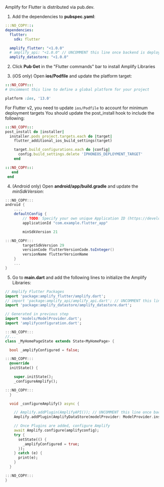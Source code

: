 Amplify for Flutter is distributed via pub.dev.

1. Add the dependencies to **pubspec.yaml**:
```yaml
:::NO_COPY:::
dependencies:
  flutter:
    sdk: flutter
```
```yaml
  amplify_flutter: "<1.0.0"
  # amplify_api: "<1.0.0" // UNCOMMENT this line once backend is deployed
  amplify_datastore: "<1.0.0"
```

2. Click **Pub Get** in the "Flutter commands" bar to install Amplify Libraries

3. (iOS only) Open **ios/Podfile** and update the platform target:
```ruby
:::NO_COPY:::
# Uncomment this line to define a global platform for your project
```
```ruby
platform :ios, '13.0'
```

For Flutter v2, you need to update `ios/Podfile` to account for minimum deployment targets
You should update the post_install hook to include the following:

```ruby
:::NO_COPY:::
post_install do |installer|
  installer.pods_project.targets.each do |target|
    flutter_additional_ios_build_settings(target)
```
```ruby
    target.build_configurations.each do |config|
      config.build_settings.delete 'IPHONEOS_DEPLOYMENT_TARGET'
    end
```
```ruby
:::NO_COPY:::
   end
 end
 ```

4. (Android only) Open **android/app/build.gradle** and update the *minSdkVersion*:
```gradle
:::NO_COPY:::
android {
    ....
    defaultConfig {
        // TODO: Specify your own unique Application ID (https://developer.android.com/studio/build/application-id.html).
        applicationId "com.example.flutter_app"

```
```gradle
        minSdkVersion 21
```
```gradle
:::NO_COPY:::
        targetSdkVersion 29
        versionCode flutterVersionCode.toInteger()
        versionName flutterVersionName
    }
    ...
}
```

5. Go to **main.dart** and add the following lines to initialize the Amplify Libraries:
```dart
// Amplify Flutter Packages
import 'package:amplify_flutter/amplify.dart';
// import 'package:amplify_api/amplify_api.dart'; // UNCOMMENT this line once backend is deployed
import 'package:amplify_datastore/amplify_datastore.dart';

// Generated in previous step
import 'models/ModelProvider.dart';
import 'amplifyconfiguration.dart';
```
```dart
:::NO_COPY:::
//...
class _MyHomePageState extends State<MyHomePage> {
```
```dart
  bool _amplifyConfigured = false;
```
```dart
:::NO_COPY:::
  @override
  initState() {
```
```dart
    super.initState();
    _configureAmplify();
```
```dart
:::NO_COPY:::
  }
```
```dart
  void _configureAmplify() async {

    // Amplify.addPlugin(AmplifyAPI()); // UNCOMMENT this line once backend is deployed
    Amplify.addPlugin(AmplifyDataStore(modelProvider: ModelProvider.instance));

    // Once Plugins are added, configure Amplify
    await Amplify.configure(amplifyconfig);
    try {
      setState(() {
        _amplifyConfigured = true;
      });
    } catch (e) {
      print(e);
    }
  }
```
```dart
:::NO_COPY:::
}
```
